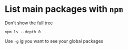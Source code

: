 # List main packages with `npm`

Don't show the full tree

```
npm ls --depth 0
```

Use `-g` ig you want to see your global packages
